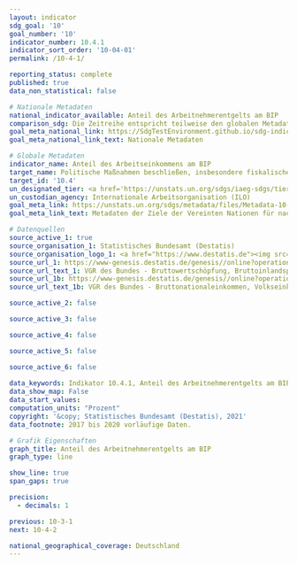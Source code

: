 ```yaml
---
layout: indicator    
sdg_goal: '10'    
goal_number: '10'    
indicator_number: 10.4.1    
indicator_sort_order: '10-04-01'    
permalink: /10-4-1/    

reporting_status: complete    
published: true    
data_non_statistical: false    

# Nationale Metadaten    
national_indicator_available: Anteil des Arbeitnehmerentgelts am BIP    
comparison_sdg: Die Zeitreihe entspricht teilweise den globalen Metadaten.    
goal_meta_national_link: https://SdgTestEnvironment.github.io/sdg-indicators/public/MetaDe/10.4.1.pdf    
goal_meta_national_link_text: Nationale Metadaten    

# Globale Metadaten    
indicator_name: Anteil des Arbeitseinkommens am BIP    
target_name: Politische Maßnahmen beschließen, insbesondere fiskalische, lohnpolitische und den Sozialschutz betreffende Maßnahmen, und schrittweise größere Gleichheit erzielen    
target_id: '10.4'    
un_designated_tier: <a href='https://unstats.un.org/sdgs/iaeg-sdgs/tier-classification/' title='Klicken Sie hier um weitere Informationen zur UN-Tier-Klassifikation zu erhalten.'  target='_blank'>Tier I</a>    
un_custodian_agency: Internationale Arbeitsorganisation (ILO)    
goal_meta_link: https://unstats.un.org/sdgs/metadata/files/Metadata-10-04-01.pdf    
goal_meta_link_text: Metadaten der Ziele der Vereinten Nationen für nachhaltige Entwicklung    

# Datenquellen
source_active_1: true
source_organisation_1: Statistisches Bundesamt (Destatis)
source_organisation_logo_1: <a href="https://www.destatis.de"><img src="https://g205sdgs.github.io/sdg-indicators/public/OrgImgDe/destatis.png" alt="Logo destatis" style="height:60px; width:148px"/></a>
source_url_1: https://www-genesis.destatis.de/genesis//online?operation=table&code=81000-0001&bypass=true&language=de
source_url_text_1: VGR des Bundes - Bruttowertschöpfung, Bruttoinlandsprodukt (nominal/preisbereinigt) – GENESIS online 81000-0001
source_url_1b: https://www-genesis.destatis.de/genesis//online?operation=table&code=81000-0003&bypass=true&language=de
source_url_text_1b: VGR des Bundes - Bruttonationaleinkommen, Volkseinkommen – GENESIS online 81000-0003

source_active_2: false

source_active_3: false

source_active_4: false

source_active_5: false

source_active_6: false
    
data_keywords: Indikator 10.4.1, Anteil des Arbeitnehmerentgelts am BIP, Internationale Arbeitsorganisation (ILO)    
data_show_map: False    
data_start_values:     
computation_units: "Prozent"    
copyright: '&copy; Statistisches Bundesamt (Destatis), 2021'    
data_footnote: 2017 bis 2020 vorläufige Daten.    

# Grafik Eigenschaften    
graph_title: Anteil des Arbeitnehmerentgelts am BIP    
graph_type: line    

show_line: true
span_gaps: true

precision:
  - decimals: 1    

previous: 10-3-1    
next: 10-4-2    

national_geographical_coverage: Deutschland    
---
```


<span></span>